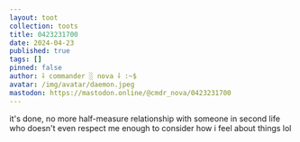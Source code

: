 ```yaml
---
layout: toot
collection: toots
title: 0423231700
date: 2024-04-23
published: true
tags: []
pinned: false
author: ⸸ commander ░ nova ⸸ :~$
avatar: /img/avatar/daemon.jpeg
mastodon: https://mastodon.online/@cmdr_nova/0423231700
---
```


it's done, no more half-measure relationship with someone in second life who doesn't even respect me enough to consider how i feel about things lol
